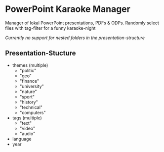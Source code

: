 # PowerPoint Karaoke Manager

Manager of lokal PowerPoint presentations, PDFs & ODPs. Randomly select files
with tag-filter for a funny karaoke-night

*Currently no support for nested folders in the presentation-structure*

## Presentation-Stucture

- themes (multiple)
    - "politic"
    - "geo"
    - "finance"
    - "university"
    - "nature"
    - "sport"
    - "history"
    - "technical"
    - "computers"
- tags (multiple)
    - "text"
    - "video"
    - "audio"
- language
- year
